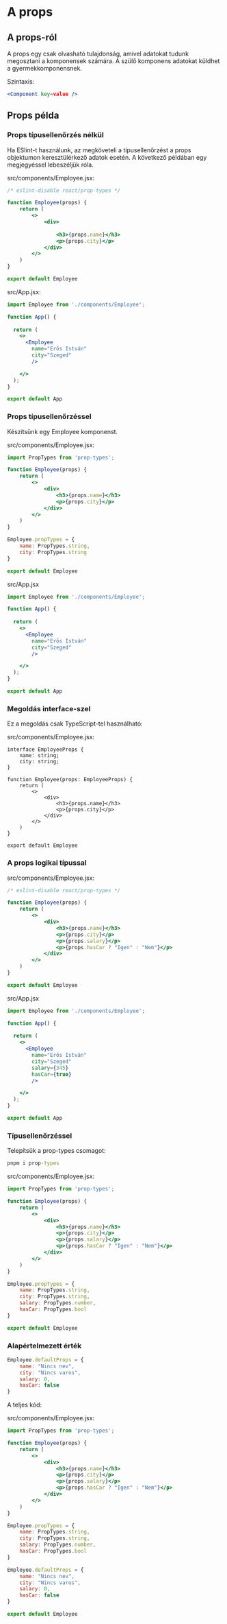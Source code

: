 # A props

## A props-ról

A props egy csak olvasható tulajdonság, amivel adatokat tudunk megosztani a komponensek számára. A szülő komponens adatokat küldhet a gyermekkomponensnek.

Szintaxis:

```jsx
<Component key=value />
```

## Props példa

### Props típusellenőrzés nélkül

Ha ESlint-t használunk, az megköveteli a típusellenőrzést a props objektumon keresztülérkező adatok esetén. A következő példában egy megjegyéssel lebeszéljük róla.

src/components/Employee.jsx:

```jsx
/* eslint-disable react/prop-types */

function Employee(props) {
    return (
        <>
            <div>
                
                <h3>{props.name}</h3>
                <p>{props.city}</p>
            </div>
        </>
    )
}

export default Employee
```

src/App.jsx:

```jsx
import Employee from './components/Employee';

function App() {
  
  return (
    <>
      <Employee 
        name="Erős István" 
        city="Szeged"
        />

    </>
  );
}

export default App
```

### Props típusellenőrzéssel

Készítsünk egy Employee komponenst.

src/components/Employee.jsx:

```jsx
import PropTypes from 'prop-types';

function Employee(props) {
    return (
        <>
            <div>
                <h3>{props.name}</h3>
                <p>{props.city}</p>
            </div>
        </>
    )
}

Employee.propTypes = {
    name: PropTypes.string,
    city: PropTypes.string
}

export default Employee
```

src/App.jsx

```jsx
import Employee from './components/Employee';

function App() {
  
  return (
    <>
      <Employee 
        name="Erős István" 
        city="Szeged"
        />

    </>
  );
}

export default App
```

### Megoldás interface-szel

Ez a megoldás csak TypeScript-tel használható:

src/components/Employee.jsx:

```tsx
interface EmployeeProps {
    name: string;
    city: string;
}

function Employee(props: EmployeeProps) {
    return (
        <>
            <div>
                <h3>{props.name}</h3>
                <p>{props.city}</p>
            </div>
        </>
    )
}

export default Employee
```

### A props logikai típussal

src/components/Employee.jsx:

```jsx
/* eslint-disable react/prop-types */

function Employee(props) {
    return (
        <>
            <div>                
                <h3>{props.name}</h3>
                <p>{props.city}</p>
                <p>{props.salary}</p>
                <p>{props.hasCar ? "Igen" : "Nem"}</p>
            </div>
        </>
    )
}

export default Employee
```

src/App.jsx

```jsx
import Employee from './components/Employee';

function App() {
  
  return (
    <>
      <Employee 
        name="Erős István" 
        city="Szeged"
        salary={345}
        hasCar={true}
        />

    </>
  );
}

export default App
```

### Típusellenőrzéssel

Telepítsük a prop-types csomagot:

```cmd
pnpm i prop-types
```

src/components/Employee.jsx:

```jsx
import PropTypes from 'prop-types';

function Employee(props) {
    return (
        <>
            <div>                
                <h3>{props.name}</h3>
                <p>{props.city}</p>
                <p>{props.salary}</p>
                <p>{props.hasCar ? "Igen" : "Nem"}</p>
            </div>
        </>
    )
}

Employee.propTypes = {
    name: PropTypes.string,
    city: PropTypes.string,
    salary: PropTypes.number,
    hasCar: PropTypes.bool
}

export default Employee
```

### Alapértelmezett érték

```jsx
Employee.defaultProps = {
    name: "Nincs nev",
    city: "Nincs varos",
    salary: 0,
    hasCar: false
}
```

A teljes kód:

src/components/Employee.jsx:

```jsx
import PropTypes from 'prop-types';

function Employee(props) {
    return (
        <>
            <div>                
                <h3>{props.name}</h3>
                <p>{props.city}</p>
                <p>{props.salary}</p>
                <p>{props.hasCar ? "Igen" : "Nem"}</p>
            </div>
        </>
    )
}

Employee.propTypes = {
    name: PropTypes.string,
    city: PropTypes.string,
    salary: PropTypes.number,
    hasCar: PropTypes.bool
}

Employee.defaultProps = {
    name: "Nincs nev",
    city: "Nincs varos",
    salary: 0,
    hasCar: false
}

export default Employee

```
